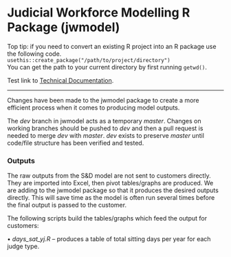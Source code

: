 # Judicial Workforce Modelling R Package (jwmodel)

Top tip: if you need to convert an existing R project into an R package use the following code.  
`usethis::create_package("/path/to/project/directory")`  
You can get the path to your current directory by first running `getwd()`.

Test link to [Technical Documentation](./docs/tech-guide.md).

___

Changes have been made to the jwmodel package to create a more efficient process when it comes to producing model outputs. 

The *dev* branch in jwmodel acts as a temporary *master*. Changes on working branches should be pushed to *dev* and then a pull request is needed to merge *dev* with *master*.  *dev* exists to preserve *master* until code/file structure has been verified and tested. 

### Outputs 

The raw outputs from the S&D model are not sent to customers directly. They are imported into Excel, then pivot tables/graphs are produced. 
We are adding to the jwmodel package so that it produces the desired outputs directly. This will save time as the model is often run several times before the final output is passed to the customer. 

The following scripts build the tables/graphs which feed the output for customers:

•	*days_sat_yj.R* – produces a table of total sitting days per year for each judge type.
